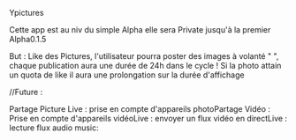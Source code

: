 Ypictures

Cette app est au niv du simple Alpha elle sera Private jusqu'à la premier Alpha0.1.5

But : Like des Pictures, l'utilisateur pourra poster des images à volanté " ", chaque publication aura une durée de 24h dans le cycle ! Si la photo attain un quota de like il aura une prolongation sur la durée d'affichage

//Future :

Partage Picture Live :
prise en compte d'appareils photoPartage Vidéo :
Prise en compte d'appareils vidéoLive : 
envoyer un flux vidéo en directLive : 
lecture flux audio music:
